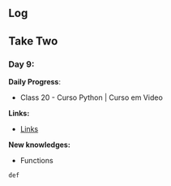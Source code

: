 

## Log


## Take Two

### Day 9:

**Daily Progress**: 
- Class 20 - Curso Python | Curso em Video 

**Links:** 
- [Links](https://www.youtube.com/watch?v=ezfr9d7wd_k&list=PLvE-ZAFRgX8hnECDn1v9HNTI71veL3oW0&index=117)

**New knowledges:** 
- Functions

```
def
```
